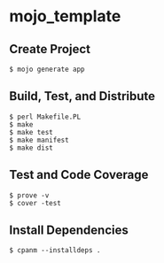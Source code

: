 # mojo_template

## Create Project
```
$ mojo generate app
```

## Build, Test, and Distribute
```
$ perl Makefile.PL
$ make
$ make test
$ make manifest
$ make dist
```

## Test and Code Coverage
```
$ prove -v
$ cover -test
```

## Install Dependencies
```
$ cpanm --installdeps .
```